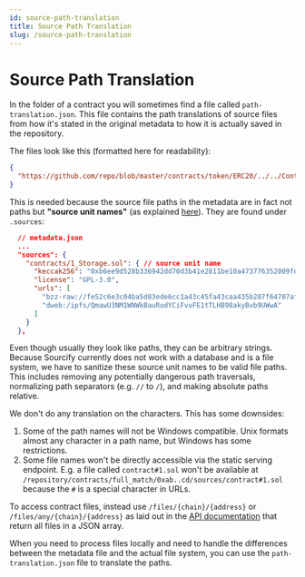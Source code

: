 ```yaml
---
id: source-path-translation
title: Source Path Translation
slug: /source-path-translation
---
```


# Source Path Translation

In the folder of a contract you will sometimes find a file called `path-translation.json`. This file contains the path translations of source files from how it's stated in the original metadata to how it is actually saved in the repository.

The files look like this (formatted here for readability):

```json
{
  "https://github.com/repo/blob/master/contracts/token/ERC20/../../Context.sol": "https:/github.com/repo/blob/master/contracts/Context.sol"
}
```

This is needed because the source file paths in the metadata are in fact not paths but **"source unit names"** (as explained [here](https://github.com/ethereum/sourcify/issues/515#issuecomment-1625170906)). They are found under `.sources`:

```json
  // metadata.json
  ...
  "sources": {
    "contracts/1_Storage.sol": { // source unit name
      "keccak256": "0xb6ee9d528b336942dd70d3b41e2811be10a473776352009fd73f85604f5ed206",
      "license": "GPL-3.0",
      "urls": [
        "bzz-raw://fe52c6e3c04ba5d83ede6cc1a43c45fa43caa435b207f64707afb17d3af1bcf1",
        "dweb:/ipfs/QmawU3NM1WNWkBauRudYCiFvuFE1tTLHB98akyBvb9UWwA"
      ]
    }
  },
```

Even though usually they look like paths, they can be arbitrary strings. Because Sourcify currently does not work with a database and is a file system, we have to sanitize these source unit names to be valid file paths. This includes removing any potentially dangerous path traversals, normalizing path separators (e.g. `//` to `/`), and making absolute paths relative.

We don't do any translation on the characters. This has some downsides:

1. Some of the path names will not be Windows compatible. Unix formats almost any character in a path name, but Windows has some restrictions.
2. Some file names won't be directly accessible via the static serving endpoint. E.g. a file called `contract#1.sol` won't be available at `/repository/contracts/full_match/0xab..cd/sources/contract#1.sol` because the `#` is a special character in URLs.

To access contract files, instead use `/files/{chain}/{address}` or `/files/any/{chain}/{address}` as laid out in the [API documentation](/docs/api) that return all files in a JSON array.

When you need to process files locally and need to handle the differences between the metadata file and the actual file system, you can use the `path-translation.json` file to translate the paths.

